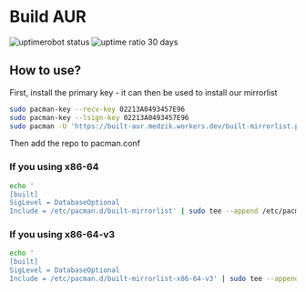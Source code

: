 # Build AUR

![uptimerobot status](https://img.shields.io/uptimerobot/status/m791943104-66353e8e39c1aa9320c0ddbd)
![uptime ratio 30 days](https://img.shields.io/uptimerobot/ratio/m791943104-66353e8e39c1aa9320c0ddbd)

## How to use?

First, install the primary key - it can then be used to install our mirrorlist

```bash
sudo pacman-key --recv-key 02213A0493457E96
sudo pacman-key --lsign-key 02213A0493457E96
sudo pacman -U 'https://built-aur.medzik.workers.dev/built-mirrorlist.pkg.tar.xz'
```

Then add the repo to pacman.conf

### If you using x86-64

```bash
echo '
[built]
SigLevel = DatabaseOptional
Include = /etc/pacman.d/built-mirrorlist' | sudo tee --append /etc/pacman.conf
```

### If you using x86-64-v3

```bash
echo '
[built]
SigLevel = DatabaseOptional
Include = /etc/pacman.d/built-mirrorlist-x86-64-v3' | sudo tee --append /etc/pacman.conf
```
